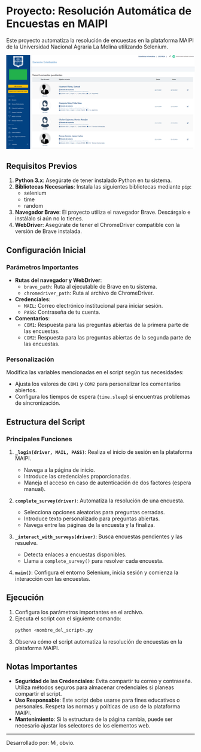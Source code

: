 # Proyecto: Resolución Automática de Encuestas en MAIPI

Este proyecto automatiza la resolución de encuestas en la plataforma MAIPI de la Universidad Nacional Agraria La Molina utilizando Selenium.

![img\img_1.png](img\img_1.png)

## Requisitos Previos

1. **Python 3.x**: Asegúrate de tener instalado Python en tu sistema.
2. **Bibliotecas Necesarias**: Instala las siguientes bibliotecas mediante `pip`:
   - selenium
   - time
   - random
3. **Navegador Brave**: El proyecto utiliza el navegador Brave. Descárgalo e instálalo si aún no lo tienes.
4. **WebDriver**: Asegúrate de tener el ChromeDriver compatible con la versión de Brave instalada.

## Configuración Inicial

### Parámetros Importantes
- **Rutas del navegador y WebDriver**:
  - `brave_path`: Ruta al ejecutable de Brave en tu sistema.
  - `chromedriver_path`: Ruta al archivo de ChromeDriver.
- **Credenciales**:
  - `MAIL`: Correo electrónico institucional para iniciar sesión.
  - `PASS`: Contraseña de tu cuenta.
- **Comentarios**:
  - `COM1`: Respuesta para las preguntas abiertas de la primera parte de las encuestas.
  - `COM2`: Respuesta para las preguntas abiertas de la segunda parte de las encuestas.

### Personalización

Modifica las variables mencionadas en el script según tus necesidades:
- Ajusta los valores de `COM1` y `COM2` para personalizar los comentarios abiertos.
- Configura los tiempos de espera (`time.sleep`) si encuentras problemas de sincronización.

## Estructura del Script

### Principales Funciones

1. **`_login(driver, MAIL, PASS)`**: Realiza el inicio de sesión en la plataforma MAIPI.
   - Navega a la página de inicio.
   - Introduce las credenciales proporcionadas.
   - Maneja el acceso en caso de autenticación de dos factores (espera manual).

2. **`complete_survey(driver)`**: Automatiza la resolución de una encuesta.
   - Selecciona opciones aleatorias para preguntas cerradas.
   - Introduce texto personalizado para preguntas abiertas.
   - Navega entre las páginas de la encuesta y la finaliza.

3. **`_interact_with_surveys(driver)`**: Busca encuestas pendientes y las resuelve.
   - Detecta enlaces a encuestas disponibles.
   - Llama a `complete_survey()` para resolver cada encuesta.

4. **`main()`**: Configura el entorno Selenium, inicia sesión y comienza la interacción con las encuestas.

## Ejecución

1. Configura los parámetros importantes en el archivo.
2. Ejecuta el script con el siguiente comando:
   ```bash
   python <nombre_del_script>.py
   ```
3. Observa cómo el script automatiza la resolución de encuestas en la plataforma MAIPI.

## Notas Importantes

- **Seguridad de las Credenciales**: Evita compartir tu correo y contraseña. Utiliza métodos seguros para almacenar credenciales si planeas compartir el script.
- **Uso Responsable**: Este script debe usarse para fines educativos o personales. Respeta las normas y políticas de uso de la plataforma MAIPI.
- **Mantenimiento**: Si la estructura de la página cambia, puede ser necesario ajustar los selectores de los elementos web.

---

Desarrollado por: Mi, obvio.
